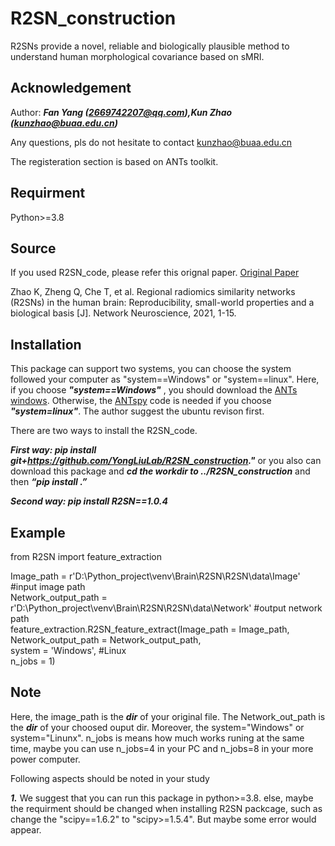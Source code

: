 # R2SN_construction
R2SNs provide a novel, reliable and biologically plausible method to understand human morphological covariance based on sMRI.
## Acknowledgement
Author: ***Fan Yang (2669742207@qq.com),Kun Zhao (kunzhao@buaa.edu.cn)***

Any questions, pls do not hesitate to contact kunzhao@buaa.edu.cn

The registeration section is based on ANTs toolkit.
## Requirment

Python>=3.8

## Source
If you used R2SN_code, please refer this orignal paper.
[Original Paper](https://direct.mit.edu/netn/article/5/3/783/101835/Regional-radiomics-similarity-networks-R2SNs-in)

Zhao K, Zheng Q, Che T, et al. Regional radiomics similarity networks (R2SNs) in the human brain: Reproducibility, small-world properties and a biological basis [J]. Network Neuroscience, 2021, 1-15.

## Installation
This package can support two systems, you can choose the system followed your computer as "system==Windows" or "system==linux". Here, if you choose ***"system==Windows"*** , you should download the [ANTs windows](https://github.com/ANTsX/ANTs/releases). Otherwise, the [ANTspy](https://github.com/ANTsX/ANTsPy) code is needed if you choose ***"system=linux"***. The author suggest the ubuntu revison first.

There are two ways to install the R2SN_code.

***First way: pip install git+https://github.com/YongLiuLab/R2SN_construction."*** or you also can download this package and ***cd the workdir to ../R2SN_construction*** and then ***“pip install .”*** 

***Second way: pip install R2SN==1.0.4***

## Example
from R2SN import feature_extraction  


Image_path = r'D:\Python_project\venv\Brain\R2SN\R2SN\data\Image' #input image path  
Network_output_path = r'D:\Python_project\venv\Brain\R2SN\R2SN\data\Network' #output network path  
feature_extraction.R2SN_feature_extract(Image_path = Image_path,  
                                            Network_output_path = Network_output_path,  
                                            system = 'Windows', #Linux  
                                            n_jobs = 1)  

## Note
Here, the image_path is the ***dir*** of your original file. The Network_out_path is the ***dir*** of your choosed ouput dir. Moreover, the system="Windows" or system="Linunx". n_jobs is means how much works runing at the same time, maybe you can use n_jobs=4 in your PC and n_jobs=8 in your more power computer.

Following aspects should be noted in your study

***1.*** We suggest that you can run this package in python>=3.8. else, maybe the requirment should be changed when installing R2SN packcage, such as change the "scipy==1.6.2" to "scipy>=1.5.4". But maybe some error would appear.
